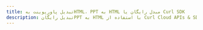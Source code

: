 ---title: تبدیل پاورپوینت بهHTML، PPT به HTML مبدل رایگان یا Curl SDKdescription: تبدیل رایگانPPT به HTML با استفاده از Curl Cloud APIs & SDK. همچنین اسناد Microsoft PowerPoint را در Cloud ایجاد، ویرایش و رندر کنید.---